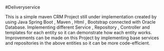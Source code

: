 #Deliveryservice

This is a simple maven CRM Project still under implementation created by using Java Spring Boot , Maven , Html , Bootstrap connected with Oracle Database.
Implementing different Service , Repository , Controller and templates for each entity so it can demonstrate how each entity works.
Improvements can be made on this Project by implementing base services and repositories in the above entities so it can be more code-efficient.
